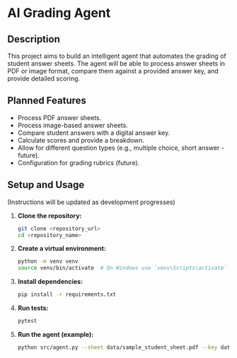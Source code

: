 # AI Grading Agent

## Description
This project aims to build an intelligent agent that automates the grading of student answer sheets. The agent will be able to process answer sheets in PDF or image format, compare them against a provided answer key, and provide detailed scoring.

## Planned Features
- Process PDF answer sheets.
- Process image-based answer sheets.
- Compare student answers with a digital answer key.
- Calculate scores and provide a breakdown.
- Allow for different question types (e.g., multiple choice, short answer - future).
- Configuration for grading rubrics (future).

## Setup and Usage
(Instructions will be updated as development progresses)

1. **Clone the repository:**
   ```bash
   git clone <repository_url>
   cd <repository_name>
   ```
2. **Create a virtual environment:**
   ```bash
   python -m venv venv
   source venv/bin/activate  # On Windows use `venv\Scripts\activate`
   ```
3. **Install dependencies:**
   ```bash
   pip install -r requirements.txt
   ```
4. **Run tests:**
   ```bash
   pytest
   ```
5. **Run the agent (example):**
   ```bash
   python src/agent.py --sheet data/sample_student_sheet.pdf --key data/sample_answer_key.txt 
   ```

